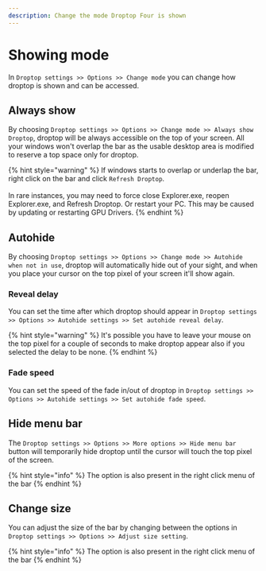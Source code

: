 ```yaml
---
description: Change the mode Droptop Four is shown
---
```


# Showing mode

In `Droptop settings >> Options >> Change mode` you can change how droptop is shown and can be accessed.

## Always show

By choosing `Droptop settings >> Options >> Change mode >> Always show Droptop`, droptop will be always accessible on the top of your screen. All your windows won't overlap the bar as the usable desktop area is modified to reserve a top space only for droptop.&#x20;

{% hint style="warning" %}
If windows starts to overlap or underlap the bar, right click on the bar and click `Refresh Droptop`.\
\
In rare instances, you may need to force close Explorer.exe, reopen Explorer.exe, and Refresh Droptop. Or restart your PC. This may be caused by updating or restarting GPU Drivers.
{% endhint %}

## Autohide

By choosing `Droptop settings >> Options >> Change mode >> Autohide when not in use`, droptop will automatically hide out of your sight, and when you place your cursor on the top pixel of your screen it'll show again.&#x20;

### Reveal delay

You can set the time after which droptop should appear in `Droptop settings >> Options >> Autohide settings >> Set autohide reveal delay`.

{% hint style="warning" %}
It's possible you have to leave your mouse on the top pixel for a couple of seconds to make droptop appear also if you selected the delay to be none.
{% endhint %}

### Fade speed

You can set the speed of the fade in/out of droptop in `Droptop settings >> Options >> Autohide settings >> Set autohide fade speed`.

## Hide menu bar

The `Droptop settings >> Options >> More options >> Hide menu bar` button will temporarily hide droptop until the cursor will touch the top pixel of the screen.

{% hint style="info" %}
The option is also present in the right click menu of the bar
{% endhint %}

## Change size

You can adjust the size of the bar by changing between the options in `Droptop settings >> Options >> Adjust size setting`.

{% hint style="info" %}
The option is also present in the right click menu of the bar
{% endhint %}
